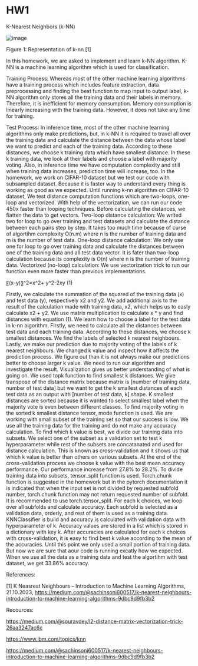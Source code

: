 # HW1

K-Nearest Neighbors (k-NN)

 ![image](https://github.com/hasanerdin/HW1/assets/52705602/bba43c45-bfd2-4ede-977e-37694ca79002)
 
Figure 1: Representation of k-nn [1]

In this homework, we are asked to implement and learn k-NN algorithm. K-NN is a machine learning algorithm which is used for classification. 

Training Process: Whereas most of the other machine learning algorithms have a training process which includes feature extraction, data preprocessing and finding the best function to map input to output label, k-NN algorithm only stores all the training data and their labels in memory. Therefore, it is inefficient for memory consumption. Memory consumption is linearly increasing with the training data. However, it does not take any time for training. 

Test Process: In inference time, most of the other machine learning algorithms only make predictions, but, in k-NN it is required to travel all over the training data and calculate the distance between the data whose label we want to predict and each of the training data. According to these distances, we choose k training data which have smallest distance. In these k training data, we look at their labels and choose a label with majority voting. Also, in inference time we have computation complexity and still when training data increases, prediction time will increase, too.
	In the homework, we work on CIFAR-10 dataset but we test our code with subsampled dataset. Because it is faster way to understand every thing is working as good as we expected. 
	Until running k-nn algorithm on CIFAR-10 dataset, 
	We test distance computation functions which are two-loops, one-loop and vectorized. With help of the vectorization, we can run our code 450x faster than looping techniques. Before calculating the distances, we flatten the data to get vectors.
	Two-loop distance calculation: We writed two for loop to go over training and test datasets and calculate the distance between each pairs step by step. It takes too much time because of curse of algortihm complexity O(n.m) where n is the number of training data and m is the number of test data.
	 One-loop distance calculation: We only use one for loop to go over training data and calculate the distances between one of the training data and all test data vector. It is fater than two-loop calculation because its complexity is O(n) where n is the number of training data.
	Vectorized (no-loop) calculation: We use vectorization trick to run our function even more faster than previous implementations. 

〖(x-y)〗^2=x^2+ y^2-2*x*y				(1)

Firstly, we calculate the summation of the squared of the training data (x) and test data (y), respectively x2 and y2. We add additional axis to the result of the calculation made with training data, x2, which helps us to easly calculate x2 + y2. We use matrix multiplication to calculate x * y and find distances with equation (1).
	We learn how to choose a label for the test data in k-nn algorithm. Firstly, we need to calculate all the distances between test data and each training data. According to these distances, we choose k smallest distances. We find the labels of selected k nearest neighbours. Lastly, we make our prediction due to majority voting of the labels of k nearest neighbours. We changed k value and inspect how it affects the prediction process. We figure out than it is not always make our predictions better to choose larger k value. We need to run our algorithm and investigate the result. Visualization gives us better understanding of what is going on.
	We used topk function to find smallest k distances. We give transpose of the distance matrix because matrix is [number of training data, number of test data] but we want to get the k smallest distances of each test data as an output with [number of test data, k] shape.
	K smallest distances are sorted because it is wanted to select smallest label when the majority vote is even between different classes.
	To find majority voting in the sorted k smallest distance tensor, mode function is used. 
	We are working with small subset of the training set so that our success is low. We use all the training data for the training and do not make any accuracy calculation. To find which k value is best, we divide our training data into subsets. We select one of the subset as a validation set to test k hyperparameter while rest of the subsets are concatanated and used for distance calculation. This is known as cross-validation and it shows us that which k value is better than others on various subsets. At the end of the cross-validation process we choose k value with the best mean accuracy performance. Our performance increase from 27.8% to 28.2%.
	To divide training data into subsets, tensor_split function is used. Torch.chunk function is suggested in the homework but in the pytorch documentation it is indicated that when the input set is not divided by requested subfold number, torch.chunk function may not return requested number of subfold. It is recommended to use torch.tensor_split.
	For each k choices, we loop over all subfolds and calculate accuracy. Each subfold is selected as a validation data, orderly, and rest of them is used as a training data. KNNClassifier is build and accuracy is calculated with validation data with hyperparameter of k. Accuracy values are stored in a list which is stored in a dictionary with key k.
	After accuracies are calculated for each k choices with cross-validation, it is easy to find best k value according to the mean of the accuracies. 
	Until this point we only used a small portion of training data. But now we are sure that aour code is running excatly how we expected. When we use all the data as a training data and test the algortihm with test dataset, we get 33.86% accuracy.


References:

[1] K Neasrest Neighbours – Introduction to Machine Learning Algorithms, 21.10.2023, https://medium.com/@sachinsoni600517/k-nearest-neighbours-introduction-to-machine-learning-algorithms-9dbc9d9fb3b2

Recources:

https://medium.com/@souravdey/l2-distance-matrix-vectorization-trick-26aa3247ac6c

https://www.ibm.com/topics/knn

https://medium.com/@sachinsoni600517/k-nearest-neighbours-introduction-to-machine-learning-algorithms-9dbc9d9fb3b2

